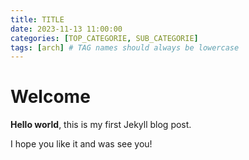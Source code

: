 ```yaml
---
title: TITLE
date: 2023-11-13 11:00:00
categories: [TOP_CATEGORIE, SUB_CATEGORIE]
tags: [arch] # TAG names should always be lowercase
---
```


# Welcome

**Hello world**, this is my first Jekyll blog post.

I hope you like it and was see you!
